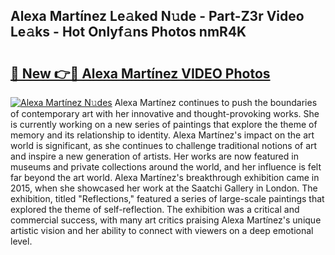 ## Alexa Martínez Le𝚊ked N𝚞de - Part-Z3r Video Le𝚊ks - Hot Onlyf𝚊ns Photos nmR4K

# <h2><a href="http://ab36775.deff.icu/?id=Alexa+Mart%c3%adnez">🔗 New 👉🔴 Alexa Martínez VIDEO Photos</a></h2>

[![Alexa Martínez N𝚞des](https://i.imgur.com/rIISA9y.gif)](http://ab36775.deff.icu/?id=Alexa+Mart%c3%adnez)
Alexa Martínez continues to push the boundaries of contemporary art with her innovative and thought-provoking works. She is currently working on a new series of paintings that explore the theme of memory and its relationship to identity. Alexa Martínez's impact on the art world is significant, as she continues to challenge traditional notions of art and inspire a new generation of artists. Her works are now featured in museums and private collections around the world, and her influence is felt far beyond the art world. Alexa Martínez's breakthrough exhibition came in 2015, when she showcased her work at the Saatchi Gallery in London. The exhibition, titled "Reflections," featured a series of large-scale paintings that explored the theme of self-reflection. The exhibition was a critical and commercial success, with many art critics praising Alexa Martínez's unique artistic vision and her ability to connect with viewers on a deep emotional level.
